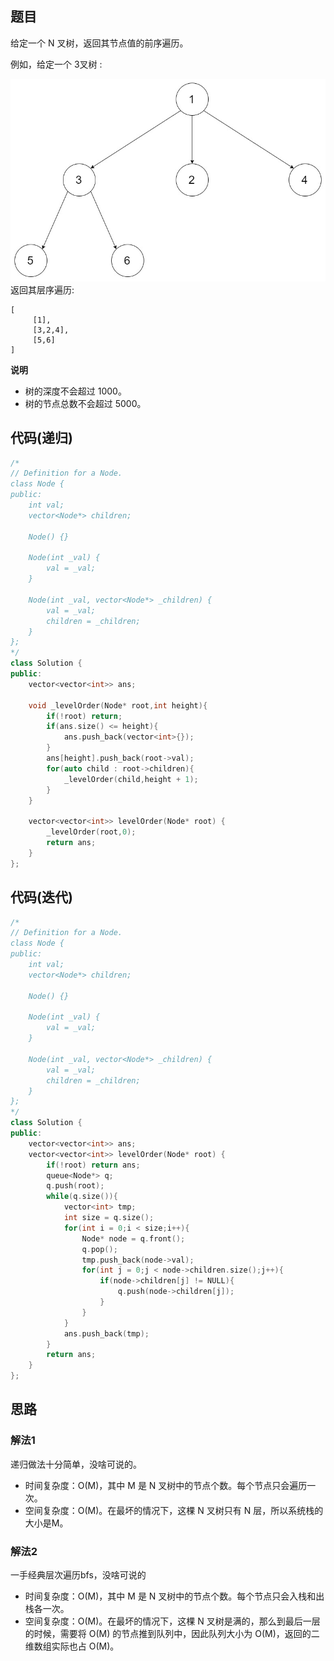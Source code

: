 ## 题目
给定一个 N 叉树，返回其节点值的前序遍历。

例如，给定一个 3叉树 :

![](static/589.png)
返回其层序遍历:
```
[
     [1],
     [3,2,4],
     [5,6]
]
```

**说明**
*  树的深度不会超过 1000。
* 树的节点总数不会超过 5000。

## 代码(递归)
```C++
/*
// Definition for a Node.
class Node {
public:
    int val;
    vector<Node*> children;

    Node() {}

    Node(int _val) {
        val = _val;
    }

    Node(int _val, vector<Node*> _children) {
        val = _val;
        children = _children;
    }
};
*/
class Solution {
public:
    vector<vector<int>> ans;
    
    void _levelOrder(Node* root,int height){
        if(!root) return;
        if(ans.size() <= height){
            ans.push_back(vector<int>{});
        }
        ans[height].push_back(root->val);
        for(auto child : root->children){
            _levelOrder(child,height + 1);
        }
    }
    
    vector<vector<int>> levelOrder(Node* root) {
        _levelOrder(root,0);
        return ans;
    }
};

```

## 代码(迭代)
```C++
/*
// Definition for a Node.
class Node {
public:
    int val;
    vector<Node*> children;

    Node() {}

    Node(int _val) {
        val = _val;
    }

    Node(int _val, vector<Node*> _children) {
        val = _val;
        children = _children;
    }
};
*/
class Solution {
public:
    vector<vector<int>> ans;
    vector<vector<int>> levelOrder(Node* root) {
        if(!root) return ans;
        queue<Node*> q;
        q.push(root);
        while(q.size()){
            vector<int> tmp;
            int size = q.size();
            for(int i = 0;i < size;i++){
                Node* node = q.front();
                q.pop();
                tmp.push_back(node->val);
                for(int j = 0;j < node->children.size();j++){
                    if(node->children[j] != NULL){
                        q.push(node->children[j]);
                    }
                }
            }
            ans.push_back(tmp);
        }
        return ans;
    }
};
```

## 思路

### 解法1

递归做法十分简单，没啥可说的。

* 时间复杂度：O(M)，其中 M 是 N 叉树中的节点个数。每个节点只会遍历一次。
* 空间复杂度：O(M)。在最坏的情况下，这棵 N 叉树只有 N 层，所以系统栈的大小是M。

### 解法2

一手经典层次遍历bfs，没啥可说的

* 时间复杂度：O(M)，其中 M 是 N 叉树中的节点个数。每个节点只会入栈和出栈各一次。
* 空间复杂度：O(M)。在最坏的情况下，这棵 N 叉树是满的，那么到最后一层的时候，需要将 O(M) 的节点推到队列中，因此队列大小为 O(M)，返回的二维数组实际也占 O(M)。